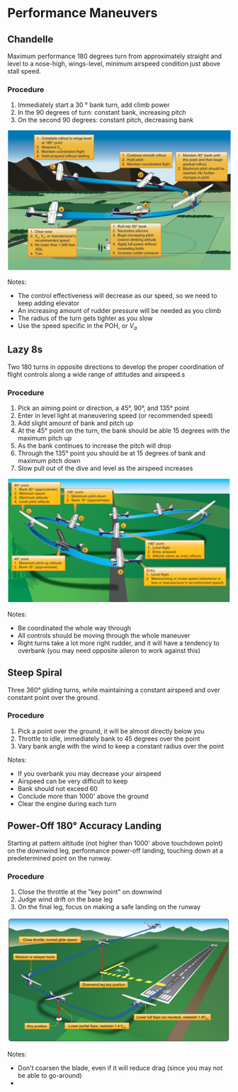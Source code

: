 # Performance Maneuvers

## Chandelle

Maximum performance 180 degrees turn from approximately straight and level to a nose-high, wings-level, minimum airspeed condition just above stall speed.

### Procedure

1. Immediately start a 30 &deg; bank turn, add climb power
2. In the 90 degrees of turn: constant bank, increasing pitch
3. On the second 90 degrees: constant pitch, decreasing bank

![Chandelle](images/image-13.png)

Notes:

- The control effectiveness will decrease as our speed, so we need to keep adding elevator
- An increasing amount of rudder pressure will be needed as you climb
- The radius of the turn gets tighter as you slow
- Use the speed specific in the POH, or $V_a$

## Lazy 8s

Two 180 turns in opposite directions to develop the proper coordination of flight controls along a wide range of attitudes and airspeed.s

### Procedure

1. Pick an aiming point or direction, a 45&deg;, 90&deg;, and 135&deg; point
2. Enter in level light at maneuvering speed (or recommended speed)
3. Add slight amount of bank and pitch up
4. At the 45&deg; point on the turn, the bank should be able 15 degrees with the maximum pitch up
5. As the bank continues to increase the pitch will drop
6. Through the 135&deg; point you should be at 15 degrees of bank and maximum pitch down
7. Slow pull out of the dive and level as the airspeed increases

![Lazy-8 turns](images/image-14.png)

Notes:

- Be coordinated the whole way through
- All controls should be moving through the whole maneuver
- Right turns take a lot more right rudder, and it will have a tendency to overbank (you may need opposite aileron to work against this)

## Steep Spiral

Three 360&deg; gliding turns, while maintaining a constant airspeed and over constant point over the ground.

### Procedure

1. Pick a point over the ground, it will be almost directly below you
2. Throttle to idle, immediately bank to 45 degrees over the point
3. Vary bank angle with the wind to keep a constant radius over the point

Notes:

- If you overbank you may decrease your airspeed
- Airspeed can be very difficult to keep
- Bank should not exceed 60
- Conclude more than 1000' above the ground
- Clear the engine during each turn

## Power-Off 180&deg; Accuracy Landing

Starting at pattern altitude (not higher than 1000' above touchdown point) on the downwind leg, performance power-off landing, touching down at a predetermined point on the runway.

### Procedure

1. Close the throttle at the "key point" on downwind
2. Judge wind drift on the base leg
3. On the final leg, focus on making a safe landing on the runway

![Power-off 180](images/image-15.png)

Notes:
- Don't coarsen the blade, even if it will reduce drag (since you may not be able to go-around)
- 
